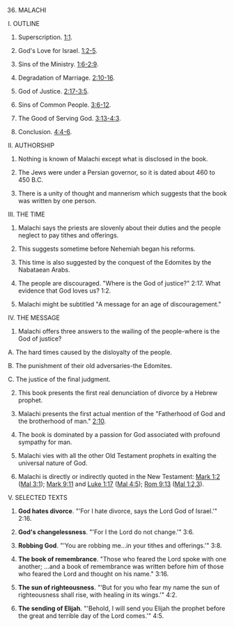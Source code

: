 


36. MALACHI

I. OUTLINE

1. Superscription. [1:1](/en/Bible/Malachi/1.htm).

2. God's Love for Israel. [1:2-5](/en/Bible/Malachi/1#v2).

3. Sins of the Ministry. [1:6-2:9](/en/Bible/Malachi/1#v6).

4. Degradation of Marriage. [2:10-16](/en/Bible/Malachi/2#v10).

5. God of Justice. [2:17-3:5](/en/Bible/Malachi/2#v17).

6. Sins of Common People. [3:6-12](/en/Bible/Malachi/3#v6).

7. The Good of Serving God. [3:13-4:3](/en/Bible/Malachi/3#v13).

8. Conclusion. [4:4-6](/en/Bible/Malachi/4#v4).

II. AUTHORSHIP

1. Nothing is known of Malachi except what is disclosed in the book.

2. The Jews were under a Persian governor, so it is dated about 460 to 450 B.C.

3. There is a unity of thought and mannerism which suggests that the book was written by one person.

III. THE TIME

1. Malachi says the priests are slovenly about their duties and the people neglect to pay tithes and offerings.

2. This suggests sometime before Nehemiah began his reforms.

3. This time is also suggested by the conquest of the Edomites by the Nabataean Arabs.

4. The people are discouraged. "Where is the God of justice?" 2:17. What evidence that God loves us? 1:2.

5. Malachi might be subtitled "A message for an age of discouragement."

IV. THE MESSAGE

1. Malachi offers three answers to the wailing of the people-where is the God of justice?

A. The hard times caused by the disloyalty of the people.

B. The punishment of their old adversaries-the Edomites.

C. The justice of the final judgment.

2. This book presents the first real denunciation of divorce by a Hebrew prophet.

3. Malachi presents the first actual mention of the "Fatherhood of God and the brotherhood of man." [2:10](/en/Bible/Malachi/2#v10).

4. The book is dominated by a passion for God associated with profound sympathy for man.

5. Malachi vies with all the other Old Testament prophets in exalting the universal nature of God.

6. Malachi is directly or indirectly quoted in the New Testament: [Mark 1:2](/en/Bible/Mark/1#v2) ([Mal 3:1](/en/Bible/Malachi/3#v1)); [Mark 9:11](/en/Bible/Mark/9#v11) and [Luke 1:17](/en/Bible/Luke/1#v17) ([Mal 4:5](/en/Bible/Malachi/4#v5)); [Rom 9:13](/en/Bible/Romans/9#v13) ([Mal 1:2,3](/en/Bible/Malachi/1#v2)).

V. SELECTED TEXTS

1. **God hates divorce**. "'For I hate divorce, says the Lord God of Israel.'" 2:16.

2. **God's changelessness**. "'For I the Lord do not change.'" 3:6.

3. **Robbing God**. "'You are robbing me...in your tithes and offerings.'" 3:8.

4. **The book of remembrance**. "Those who feared the Lord spoke with one another; ...and a book of remembrance was written before him of those who feared the Lord and thought on his name." 3:16.

5. **The sun of righteousness**. "'But for you who fear my name the sun of righteousness shall rise, with healing in its wings.'" 4:2.

6. **The sending of Elijah**. "'Behold, I will send you Elijah the prophet before the great and terrible day of the Lord comes.'" 4:5.